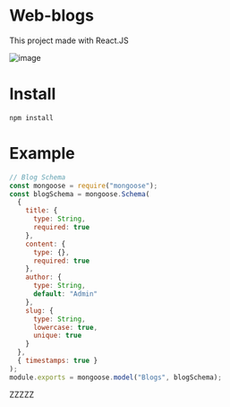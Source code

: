 # Web-blogs

This project made with React.JS

![image](https://cdn.discordapp.com/attachments/925063485556150292/946109065598222356/unknown.png)

# Install
```
npm install
```

# Example

```js
// Blog Schema
const mongoose = require("mongoose");
const blogSchema = mongoose.Schema(
  {
    title: {
      type: String,
      required: true
    },
    content: {
      type: {},
      required: true
    },
    author: {
      type: String,
      default: "Admin"
    },
    slug: {
      type: String,
      lowercase: true,
      unique: true
    }
  },
  { timestamps: true }
);
module.exports = mongoose.model("Blogs", blogSchema);
```
ZZZZZ
